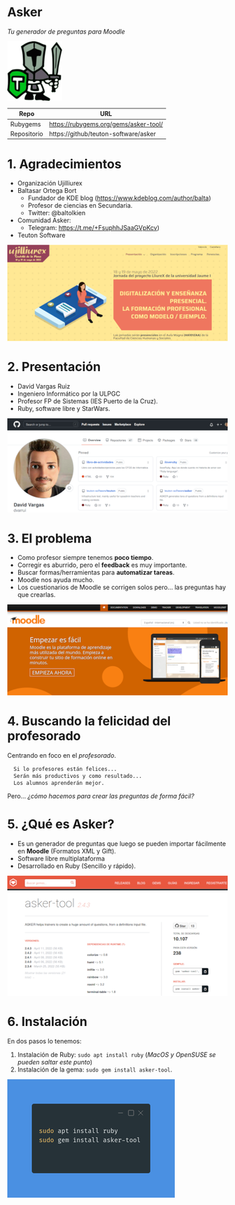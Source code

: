 
# Asker

_Tu generador de preguntas para Moodle_

![](images/logo.png)

| Repo | URL |
| ---- | --- |
| Rubygems | https://rubygems.org/gems/asker-tool/ |
| Repositorio | https://github/teuton-software/asker |

# 1. Agradecimientos

* Organización Ujilliurex
* Baltasar Ortega Bort
    * Fundador de KDE blog (https://www.kdeblog.com/author/balta)
    * Profesor de ciencias en Secundaria.
    * Twitter: @baltolkien
* Comunidad Asker:
    * Telegram: https://t.me/+FsuphhJSaaGVpKcv)
* Teuton Software

![](images/ujilliurex.png)

# 2. Presentación

* David Vargas Ruiz
* Ingeniero Informático por la ULPGC
* Profesor FP de Sistemas (IES Puerto de la Cruz).
* Ruby, software libre y StarWars.

![](images/presentacion.png)

# 3. El problema

* Como profesor siempre tenemos **poco tiempo**.
* Corregir es aburrido, pero el **feedback** es muy importante.
* Buscar formas/herramientas para **automatizar tareas**.
* Moodle nos ayuda mucho.
* Los cuestionarios de Moodle se corrigen solos pero... las preguntas hay que crearlas.

![](images/moodle.png)

# 4. Buscando la felicidad del profesorado

Centrando en foco en el _profesorado_.

```
  Si lo profesores están felices...
  Serán más productivos y como resultado...
  Los alumnos aprenderán mejor.
```

Pero... _¿cómo hacemos para crear las preguntas de forma fácil?_

# 5. ¿Qué es Asker?

* Es un generador de preguntas que luego se pueden importar fácilmente en **Moodle** (Formatos XML y Gift).
* Software libre multiplataforma
* Desarrollado en Ruby (Sencillo y rápido).

![](images/rubygems.png)

# 6. Instalación

En dos pasos lo tenemos:
1. Instalación de Ruby: `sudo apt install ruby` (_MacOS y OpenSUSE se pueden saltar este punto_)
2. Instalación de la gema: `sudo gem install asker-tool`.

![](images/instalar.png)
